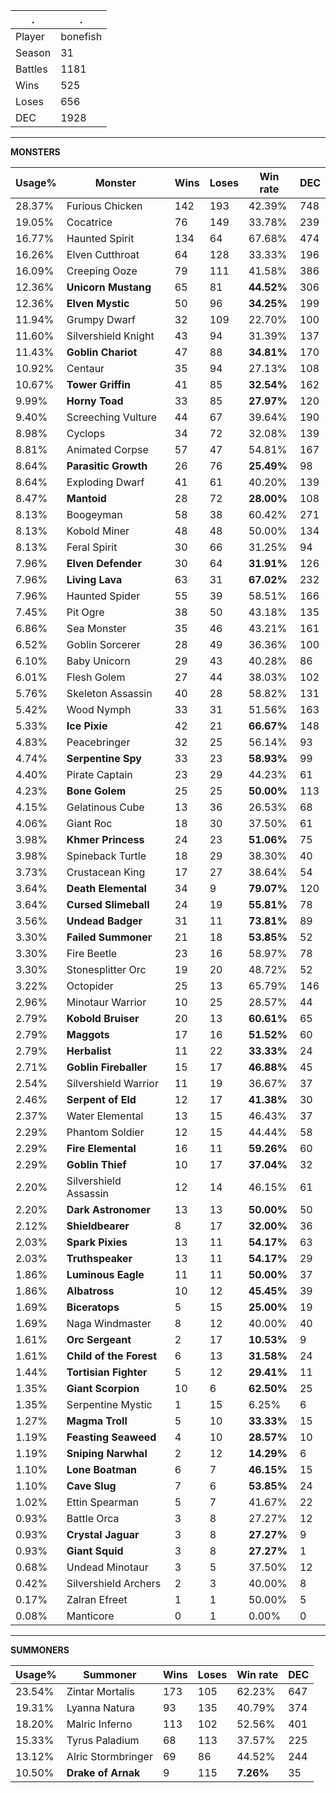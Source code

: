 .|.
|-|-
Player|bonefish
Season|31
Battles|1181
Wins|525
Loses|656
DEC|1928

---
**MONSTERS**

Usage%|Monster|Wins|Loses|Win rate|DEC|
-|-|-|-|-|-|
28.37%|Furious Chicken|142|193|42.39%|748|
19.05%|Cocatrice|76|149|33.78%|239|
16.77%|Haunted Spirit|134|64|67.68%|474|
16.26%|Elven Cutthroat|64|128|33.33%|196|
16.09%|Creeping Ooze|79|111|41.58%|386|
12.36%|**Unicorn Mustang**|65|81|**44.52%**|306|
12.36%|**Elven Mystic**|50|96|**34.25%**|199|
11.94%|Grumpy Dwarf|32|109|22.70%|100|
11.60%|Silvershield Knight|43|94|31.39%|137|
11.43%|**Goblin Chariot**|47|88|**34.81%**|170|
10.92%|Centaur|35|94|27.13%|108|
10.67%|**Tower Griffin**|41|85|**32.54%**|162|
9.99%|**Horny Toad**|33|85|**27.97%**|120|
9.40%|Screeching Vulture|44|67|39.64%|190|
8.98%|Cyclops|34|72|32.08%|139|
8.81%|Animated Corpse|57|47|54.81%|167|
8.64%|**Parasitic Growth**|26|76|**25.49%**|98|
8.64%|Exploding Dwarf|41|61|40.20%|139|
8.47%|**Mantoid**|28|72|**28.00%**|108|
8.13%|Boogeyman|58|38|60.42%|271|
8.13%|Kobold Miner|48|48|50.00%|134|
8.13%|Feral Spirit|30|66|31.25%|94|
7.96%|**Elven Defender**|30|64|**31.91%**|126|
7.96%|**Living Lava**|63|31|**67.02%**|232|
7.96%|Haunted Spider|55|39|58.51%|166|
7.45%|Pit Ogre|38|50|43.18%|135|
6.86%|Sea Monster|35|46|43.21%|161|
6.52%|Goblin Sorcerer|28|49|36.36%|100|
6.10%|Baby Unicorn|29|43|40.28%|86|
6.01%|Flesh Golem|27|44|38.03%|102|
5.76%|Skeleton Assassin|40|28|58.82%|131|
5.42%|Wood Nymph|33|31|51.56%|163|
5.33%|**Ice Pixie**|42|21|**66.67%**|148|
4.83%|Peacebringer|32|25|56.14%|93|
4.74%|**Serpentine Spy**|33|23|**58.93%**|99|
4.40%|Pirate Captain|23|29|44.23%|61|
4.23%|**Bone Golem**|25|25|**50.00%**|113|
4.15%|Gelatinous Cube|13|36|26.53%|68|
4.06%|Giant Roc|18|30|37.50%|61|
3.98%|**Khmer Princess**|24|23|**51.06%**|75|
3.98%|Spineback Turtle|18|29|38.30%|40|
3.73%|Crustacean King|17|27|38.64%|54|
3.64%|**Death Elemental**|34|9|**79.07%**|120|
3.64%|**Cursed Slimeball**|24|19|**55.81%**|78|
3.56%|**Undead Badger**|31|11|**73.81%**|89|
3.30%|**Failed Summoner**|21|18|**53.85%**|52|
3.30%|Fire Beetle|23|16|58.97%|78|
3.30%|Stonesplitter Orc|19|20|48.72%|52|
3.22%|Octopider|25|13|65.79%|146|
2.96%|Minotaur Warrior|10|25|28.57%|44|
2.79%|**Kobold Bruiser**|20|13|**60.61%**|65|
2.79%|**Maggots**|17|16|**51.52%**|60|
2.79%|**Herbalist**|11|22|**33.33%**|24|
2.71%|**Goblin Fireballer**|15|17|**46.88%**|45|
2.54%|Silvershield Warrior|11|19|36.67%|37|
2.46%|**Serpent of Eld**|12|17|**41.38%**|30|
2.37%|Water Elemental|13|15|46.43%|37|
2.29%|Phantom Soldier|12|15|44.44%|58|
2.29%|**Fire Elemental**|16|11|**59.26%**|60|
2.29%|**Goblin Thief**|10|17|**37.04%**|32|
2.20%|Silvershield Assassin|12|14|46.15%|61|
2.20%|**Dark Astronomer**|13|13|**50.00%**|50|
2.12%|**Shieldbearer**|8|17|**32.00%**|36|
2.03%|**Spark Pixies**|13|11|**54.17%**|63|
2.03%|**Truthspeaker**|13|11|**54.17%**|29|
1.86%|**Luminous Eagle**|11|11|**50.00%**|37|
1.86%|**Albatross**|10|12|**45.45%**|39|
1.69%|**Biceratops**|5|15|**25.00%**|19|
1.69%|Naga Windmaster|8|12|40.00%|40|
1.61%|**Orc Sergeant**|2|17|**10.53%**|9|
1.61%|**Child of the Forest**|6|13|**31.58%**|24|
1.44%|**Tortisian Fighter**|5|12|**29.41%**|11|
1.35%|**Giant Scorpion**|10|6|**62.50%**|25|
1.35%|Serpentine Mystic|1|15|6.25%|6|
1.27%|**Magma Troll**|5|10|**33.33%**|15|
1.19%|**Feasting Seaweed**|4|10|**28.57%**|10|
1.19%|**Sniping Narwhal**|2|12|**14.29%**|6|
1.10%|**Lone Boatman**|6|7|**46.15%**|15|
1.10%|**Cave Slug**|7|6|**53.85%**|24|
1.02%|Ettin Spearman|5|7|41.67%|22|
0.93%|Battle Orca|3|8|27.27%|12|
0.93%|**Crystal Jaguar**|3|8|**27.27%**|9|
0.93%|**Giant Squid**|3|8|**27.27%**|1|
0.68%|Undead Minotaur|3|5|37.50%|12|
0.42%|Silvershield Archers|2|3|40.00%|8|
0.17%|Zalran Efreet|1|1|50.00%|5|
0.08%|Manticore|0|1|0.00%|0|

---
**SUMMONERS**

Usage%|Summoner|Wins|Loses|Win rate|DEC|
-|-|-|-|-|-|
23.54%|Zintar Mortalis|173|105|62.23%|647|
19.31%|Lyanna Natura|93|135|40.79%|374|
18.20%|Malric Inferno|113|102|52.56%|401|
15.33%|Tyrus Paladium|68|113|37.57%|225|
13.12%|Alric Stormbringer|69|86|44.52%|244|
10.50%|**Drake of Arnak**|9|115|**7.26%**|35|
